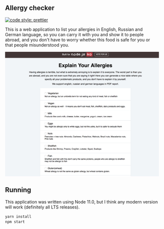 ## Allergy checker

[![code style: prettier](https://img.shields.io/badge/code_style-prettier-ff69b4.svg?style=flat-square)](https://github.com/prettier/prettier)

This is a web application to list your allergies in English, Russian and German language, so you can carry it with you and show it to people abroad, and you don't have to worry whether this food is safe for you or that people misunderstood you.

<a href="https://nameless-hamlet-12227.herokuapp.com" target="_blank"><img src="./example.jpg" alt="Screenshot of the allergy list app"/></a>

## Running

This application was written using Node 11.0, but I think any modern version will work (definitely all LTS releases).

```sh
yarn install
npm start
```

